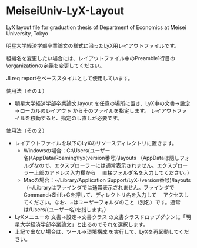 # MeiseiUniv-LyX-Layout
LyX layout file for graduation thesis of Department of Economics at Meisei University, Tokyo

明星大学経済学部卒業論文の様式に沿ったLyX用レイアウトファイルです。

組織名を変更したい場合には、レイアウトファイル中のPreamble1行目の\organizationの定義を変更してください。

JLreq reportをベーススタイルとして使用しています。

使用法（その１）
- 明星大学経済学部卒業論文.layout を任意の場所に置き、LyX中の文書→設定→ローカルのレイアウト からそのファイルを指定します。
  レイアウトファイルを移動すると、指定のし直しが必要です。

使用法（その２）
- レイアウトファイルを以下のLyXのリソースディレクトリに置きます。
    - Windowsの場合：C:\Users\(ユーザー名)\AppData\Roaming\lyx(version番号)\layouts
      （AppDataは隠しフォルダなので、エクスプローラーには通常表示されません。エクスプローラー上部のアドレス入力欄から
      　直接フォルダ名を入力してください。）
    - Macの場合：~/Library/Application Support/LyX-(version番号)/layouts
      （~/Libraryはファインダでは通常表示されません。ファインダでCommand+Shift+Gを押して、ディレクトリ名を入力して
      　アクセスしてください。なお、~はユーザーフォルダのこと（別名）です。通常は/Users/(ユーザー名)を指します。）
- LyXメニューの 文書→設定→文書クラス の文書クラスドロップダウンに「明星大学経済学部卒業論文」と出るのでそれを選択します。
- 上記で出ない場合は、ツール→環境構成 を実行して、LyXを再起動してください。
